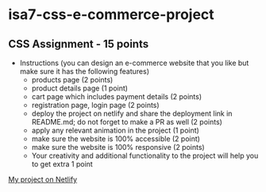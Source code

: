 # isa7-css-e-commerce-project

## CSS Assignment - 15 points

- Instructions (you can design an e-commerce website that you like but make sure it has the following features)
  - products page (2 points)
  - product details page (1 point)
  - cart page which includes payment details (2 points)
  - registration page, login page (2 points)
  - deploy the project on netlify and share the deployment link in README.md; do not forget to make a PR as well (2 points)
  - apply any relevant animation in the project (1 point)
  - make sure the website is 100% accessible (2 point)
  - make sure the website is 100% responsive (2 points)
  - Your creativity and additional functionality to the project will help you to get extra 1 point

[My project on Netlify](https://resonant-gecko-e380ff.netlify.app)
